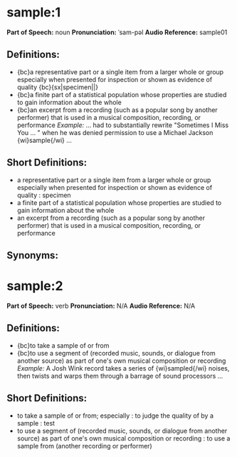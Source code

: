 # sample:1

**Part of Speech:** noun
**Pronunciation:** ˈsam-pəl
**Audio Reference:** sample01

## Definitions:
- {bc}a representative part or a single item from a larger whole or group especially when presented for inspection or shown as evidence of quality {bc}{sx|specimen||}
- {bc}a finite part of a statistical population whose properties are studied to gain information about the whole
- {bc}an excerpt from a recording (such as a popular song by another performer) that is used in a musical composition, recording, or performance 
  *Example:* … had to substantially rewrite "Sometimes I Miss You … " when he was denied permission to use a Michael Jackson {wi}sample{/wi} …

## Short Definitions:
- a representative part or a single item from a larger whole or group especially when presented for inspection or shown as evidence of quality : specimen
- a finite part of a statistical population whose properties are studied to gain information about the whole
- an excerpt from a recording (such as a popular song by another performer) that is used in a musical composition, recording, or performance

## Synonyms:
# sample:2

**Part of Speech:** verb
**Pronunciation:** N/A
**Audio Reference:** N/A

## Definitions:
- {bc}to take a sample of or from
- {bc}to use a segment of (recorded music, sounds, or dialogue from another source) as part of one's own musical composition or recording 
  *Example:* A Josh Wink record takes a series of {wi}sampled{/wi} noises, then twists and warps them through a barrage of sound processors …

## Short Definitions:
- to take a sample of or from; especially : to judge the quality of by a sample : test
- to use a segment of (recorded music, sounds, or dialogue from another source) as part of one's own musical composition or recording : to use a sample from (another recording or performer)
